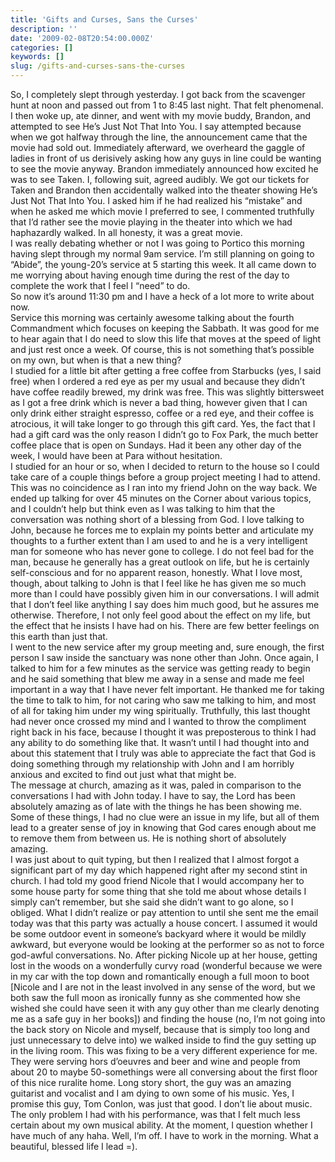 ```yaml
---
title: 'Gifts and Curses, Sans the Curses'
description: ''
date: '2009-02-08T20:54:00.000Z'
categories: []
keywords: []
slug: /gifts-and-curses-sans-the-curses
---
```

So, I completely slept through yesterday. I got back from the scavenger hunt at noon and passed out from 1 to 8:45 last night. That felt phenomenal. I then woke up, ate dinner, and went with my movie buddy, Brandon, and attempted to see He’s Just Not That Into You. I say attempted because when we got halfway through the line, the announcement came that the movie had sold out. Immediately afterward, we overheard the gaggle of ladies in front of us derisively asking how any guys in line could be wanting to see the movie anyway. Brandon immediately announced how excited he was to see Taken. I, following suit, agreed audibly. We got our tickets for Taken and Brandon then accidentally walked into the theater showing He’s Just Not That Into You. I asked him if he had realized his “mistake” and when he asked me which movie I preferred to see, I commented truthfully that I’d rather see the movie playing in the theater into which we had haphazardly walked. In all honesty, it was a great movie.  
I was really debating whether or not I was going to Portico this morning having slept through my normal 9am service. I’m still planning on going to “Abide”, the young-20’s service at 5 starting this week. It all came down to me worrying about having enough time during the rest of the day to complete the work that I feel I “need” to do.  
So now it’s around 11:30 pm and I have a heck of a lot more to write about now.  
Service this morning was certainly awesome talking about the fourth Commandment which focuses on keeping the Sabbath. It was good for me to hear again that I do need to slow this life that moves at the speed of light and just rest once a week. Of course, this is not something that’s possible on my own, but when is that a new thing?  
I studied for a little bit after getting a free coffee from Starbucks (yes, I said free) when I ordered a red eye as per my usual and because they didn’t have coffee readily brewed, my drink was free. This was slightly bittersweet as I got a free drink which is never a bad thing, however given that I can only drink either straight espresso, coffee or a red eye, and their coffee is atrocious, it will take longer to go through this gift card. Yes, the fact that I had a gift card was the only reason I didn’t go to Fox Park, the much better coffee place that is open on Sundays. Had it been any other day of the week, I would have been at Para without hesitation.  
I studied for an hour or so, when I decided to return to the house so I could take care of a couple things before a group project meeting I had to attend. This was no coincidence as I ran into my friend John on the way back. We ended up talking for over 45 minutes on the Corner about various topics, and I couldn’t help but think even as I was talking to him that the conversation was nothing short of a blessing from God. I love talking to John, because he forces me to explain my points better and articulate my thoughts to a further extent than I am used to and he is a very intelligent man for someone who has never gone to college. I do not feel bad for the man, because he generally has a great outlook on life, but he is certainly self-conscious and for no apparent reason, honestly. What I love most, though, about talking to John is that I feel like he has given me so much more than I could have possibly given him in our conversations. I will admit that I don’t feel like anything I say does him much good, but he assures me otherwise. Therefore, I not only feel good about the effect on my life, but the effect that he insists I have had on his. There are few better feelings on this earth than just that.  
I went to the new service after my group meeting and, sure enough, the first person I saw inside the sanctuary was none other than John. Once again, I talked to him for a few minutes as the service was getting ready to begin and he said something that blew me away in a sense and made me feel important in a way that I have never felt important. He thanked me for taking the time to talk to him, for not caring who saw me talking to him, and most of all for taking him under my wing spiritually. Truthfully, this last thought had never once crossed my mind and I wanted to throw the compliment right back in his face, because I thought it was preposterous to think I had any ability to do something like that. It wasn’t until I had thought into and about this statement that I truly was able to appreciate the fact that God is doing something through my relationship with John and I am horribly anxious and excited to find out just what that might be.  
The message at church, amazing as it was, paled in comparison to the conversations I had with John today. I have to say, the Lord has been absolutely amazing as of late with the things he has been showing me. Some of these things, I had no clue were an issue in my life, but all of them lead to a greater sense of joy in knowing that God cares enough about me to remove them from between us. He is nothing short of absolutely amazing.  
I was just about to quit typing, but then I realized that I almost forgot a significant part of my day which happened right after my second stint in church. I had told my good friend Nicole that I would accompany her to some house party for some thing that she told me about whose details I simply can’t remember, but she said she didn’t want to go alone, so I obliged. What I didn’t realize or pay attention to until she sent me the email today was that this party was actually a house concert. I assumed it would be some outdoor event in someone’s backyard where it would be mildly awkward, but everyone would be looking at the performer so as not to force god-awful conversations. No. After picking Nicole up at her house, getting lost in the woods on a wonderfully curvy road (wonderful because we were in my car with the top down and romantically enough a full moon to boot \[Nicole and I are not in the least involved in any sense of the word, but we both saw the full moon as ironically funny as she commented how she wished she could have seen it with any guy other than me clearly denoting me as a safe guy in her books\]) and finding the house (no, I’m not going into the back story on Nicole and myself, because that is simply too long and just unnecessary to delve into) we walked inside to find the guy setting up in the living room. This was fixing to be a very different experience for me. They were serving hors d’oeuvres and beer and wine and people from about 20 to maybe 50-somethings were all conversing about the first floor of this nice ruralite home. Long story short, the guy was an amazing guitarist and vocalist and I am dying to own some of his music. Yes, I promise this guy, Tom Conlon, was just that good. I don’t lie about music. The only problem I had with his performance, was that I felt much less certain about my own musical ability. At the moment, I question whether I have much of any haha. Well, I’m off. I have to work in the morning. What a beautiful, blessed life I lead =).
